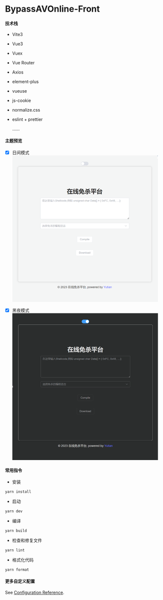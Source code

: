 # BypassAVOnline-Front


#### 技术栈

- Vite3
- Vue3 
- Vuex
- Vue Router 
- Axios 
- element-plus 
- vueuse 
- js-cookie 
- normalize.css
- eslint + prettier

    ……

#### 主题预览

- [x] 日间模式
![日间模式](./doc/light.png)

- [x] 黑夜模式
![黑夜模式](./doc/dark.png)


#### 常用指令

- 安装

```
yarn install
```

- 启动

```
yarn dev
```

- 编译

```
yarn build
```

- 检查和修复文件

```
yarn lint
```

- 格式化代码

```
yarn format
```

#### 更多自定义配置

See [Configuration Reference](https://cli.vuejs.org/config/).
